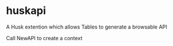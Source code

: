 # huskapi
A Husk extention which allows Tables to generate a browsable API

Call NewAPI to create a context